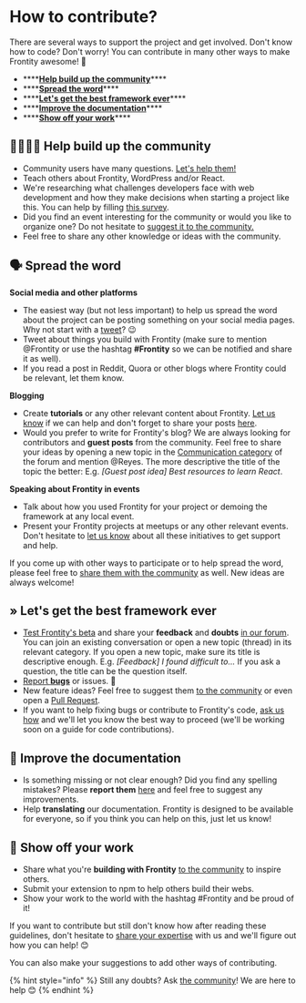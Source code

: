 # How to contribute?

There are several ways to support the project and get involved. Don't know how to code? Don't worry! You can contribute in many other ways to make Frontity awesome! 🚀

* \*\*\*\*[**Help build up the community**](how-to-contribute.md#help-build-up-the-community)\*\*\*\*
* \*\*\*\*[**Spread the word**](how-to-contribute.md#spread-the-word)\*\*\*\*
* \*\*\*\*[**Let's get the best framework ever**](how-to-contribute.md#lets-get-the-best-framework-ever)\*\*\*\*
* \*\*\*\*[**Improve the documentation**](how-to-contribute.md#improve-the-documentation)\*\*\*\*
* \*\*\*\*[**Show off your work**](how-to-contribute.md#show-off-your-work)\*\*\*\*

## 👨‍👩‍👧‍👦 Help build up the community 

* Community users have many questions. [Let's help them!](https://community.frontity.org/)
* Teach others about Frontity, WordPress and/or React.
* We're researching what challenges developers face with web development and how they make decisions when starting a project like this. You can help by filling [this survey](https://docs.google.com/forms/d/e/1FAIpQLSf_kJo1A29_Ko0vpbT1oxgImrl9nHMOY94p0-jUWzphLC641A/viewform).
* Did you find an event interesting for the community or would you like to organize one? Do not hesitate to [suggest it to the community.](https://community.frontity.org/c/community)
* Feel free to share any other knowledge or ideas with the community.

## 🗣 Spread the word

**Social media and other platforms**

* The easiest way \(but not less important\) to help us spread the word about the project can be posting something on your social media pages. Why not start with a [tweet](https://twitter.com/intent/tweet?text=This%20is%20amazing%21%20%40Frontity%20has%20launched%20an%20open-source%20framework%20for%20building%20%23WordPress%20themes%20with%20%23React.%20%E2%9A%9B%EF%B8%8F%20Check%20how%20easy%20it%20is:%20&url=https%3A%2F%2Ffrontity.org)? 😉
* Tweet about things you build with Frontity \(make sure to mention @Frontity or use the hashtag **\#Frontity** so we can be notified and share it as well\).
* If you read a post in Reddit, Quora or other blogs where Frontity could be relevant, let them know.

**Blogging**

* Create **tutorials** or any other relevant content about Frontity. [Let us know](https://community.frontity.org/c/communication) if we can help and don't forget to share your posts [here](https://community.frontity.org/c/communication).
* Would you prefer to write for Frontity's blog? We are always looking for contributors and **guest posts** from the community. Feel free to share your ideas by opening a new topic in the [Communication category](https://community.frontity.org/c/communication) of the forum and mention @Reyes. The more descriptive the title of the topic the better: E.g. _\[Guest post idea\] Best resources to learn React_.

**Speaking about Frontity in events**

* Talk about how you used Frontity for your project or demoing the framework at any local event.
* Present your Frontity projects at meetups or any other relevant events. Don't hesitate to [let us know](https://community.frontity.org/c/communication) about all these initiatives to get support and help.

If you come up with other ways to participate or to help spread the word, please feel free to [share them with the community](https://community.frontity.org/c/communication) as well. New ideas are always welcome!

## » Let's get the best framework ever 

* [Test Frontity's beta](../getting-started/) and share your **feedback** and **doubts** [in our forum](https://community.frontity.org/). You can join an existing conversation or open a new topic \(thread\) in its relevant category. If you open a new topic, make sure its title is descriptive enough. E.g. _\[Feedback\] I found difficult to..._ If you ask a question, the title can be the question itself.
* [Report **bugs**](https://github.com/frontity/frontity/issues) or issues. 🐞
* New feature ideas? Feel free to suggest them [to the community](https://community.frontity.org/c/framework-design) or even open a [Pull Request](https://github.com/frontity/frontity/pulls).
* If you want to help fixing bugs or contribute to Frontity's code, [ask us how](https://community.frontity.org/) and we'll let you know the best way to proceed \(we'll be working soon on a guide for code contributions\).

## 📖 Improve the documentation

* Is something missing or not clear enough? Did you find any spelling mistakes? Please **report them** [here](https://community.frontity.org/c/docs-and-tutorials) and feel free to suggest any improvements.
* Help **translating** our documentation. Frontity is designed to be available for everyone, so if you think you can help on this, just let us know! 

## 👏 **Show off your work**

* Share what you're **building with Frontity** [to the community](https://community.frontity.org/c/showcases) to inspire others.
* Submit your extension to npm to help others build their webs.
* Show your work to the world with the hashtag \#Frontity and be proud of it!

If you want to contribute but still don't know how after reading these guidelines, don't hesitate to [share your expertise](https://community.frontity.org/c/community) with us and we'll figure out how you can help! 😊

You can also make your suggestions to add other ways of contributing.



{% hint style="info" %}
Still any doubts? Ask [the community](https://community.frontity.org/)! We are here to help 😊
{% endhint %}

